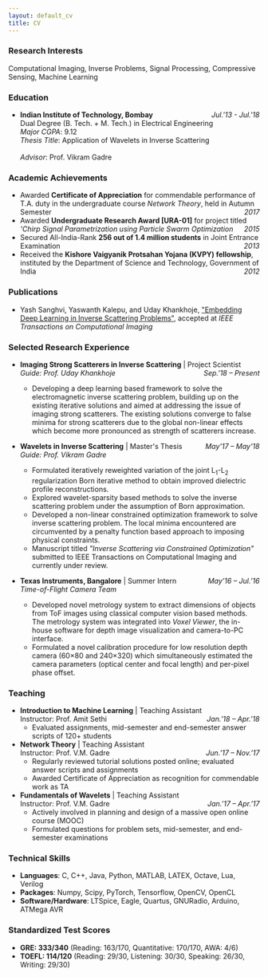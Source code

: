 ```yaml
---
layout: default_cv
title: CV
---
```

### Research Interests
Computational Imaging, Inverse Problems, Signal Processing, Compressive Sensing, Machine Learning

### Education
* **Indian Institute of Technology, Bombay** <i style="float:right">Jul.'13 - Jul.'18</i><br>
	Dual Degree (B. Tech. + M. Tech.) in Electrical Engineering <br>
	_Major CGPA_: 9.12 <br>
	_Thesis Title_: Application of Wavelets in Inverse Scattering <br>	
	_Advisor_: Prof. Vikram Gadre

### Academic Achievements
* Awarded **Certificate of Appreciation** for commendable performance of T.A. duty in the undergraduate course _Network Theory_, held in Autumn Semester <i style="float:right">2017</i>
* Awarded **Undergraduate Research Award [URA-01]** for project titled _'Chirp Signal Parametrization using Particle Swarm Optimization_ <i style="float:right">2015</i>
* Secured All-India-Rank **256 out of 1.4 million students** in Joint Entrance Examination <i style="float:right">2013</i>
* Received the **Kishore Vaigyanik Protsahan Yojana (KVPY) fellowship**, instituted by the Department of Science and Technology, Government of India <i style="float:right">2012</i>

### Publications
* Yash Sanghvi, Yaswanth Kalepu, and Uday Khankhoje, ["Embedding Deep Learning in Inverse Scattering Problems"](https://ieeexplore.ieee.org/document/8709721), accepted at _IEEE Transactions on Computational Imaging_

### Selected Research Experience
* **Imaging Strong Scatterers in Inverse Scattering** | Project Scientist <i style="float:right"> Sep.'18 – Present</i><br> 
	_Guide: Prof. Uday Khankhoje_
	- Developing a deep learning based framework to solve the electromagnetic inverse scattering problem, building up on the existing iterative solutions and aimed at addressing the issue of imaging strong scatterers. The existing solutions converge to false minima for strong scatterers due to the global non-linear effects which become more pronounced as strength of scatterers increase. 

* **Wavelets in Inverse Scattering** | Master's Thesis <i style="float:right"> May'17 – May'18 </i><br>
	_Guide: Prof. Vikram Gadre_ <br>
	- Formulated iteratively reweighted variation of the joint L<sub>1</sub>-L<sub>2</sub> regularization Born iterative method to obtain improved dielectric profile reconstructions. <br>
	- Explored wavelet-sparsity based methods to solve the inverse scattering problem under the assumption of Born approximation. <br>
	- Developed a non-linear constrained optimization framework to solve inverse scattering problem. The local minima encountered are circumvented by a penalty function based approach to imposing physical constraints. <br>
	- Manuscript titled _"Inverse Scattering via Constrained Optimization"_ submitted to IEEE Transactions on Computational Imaging and currently under review.

* **Texas Instruments, Bangalore** | Summer Intern <i style="float:right">May’16 – Jul.’16</i><br>
	_Time-of-Flight Camera Team_  <br>
	- Developed novel metrology system to extract dimensions of objects from ToF images using classical computer vision based methods. The metrology system was integrated into _Voxel Viewer_, the in-house software for depth image visualization and camera-to-PC interface.<br>
	- Formulated a novel calibration procedure for low resolution depth camera (60×80 and 240×320) which simultaneously estimated the camera parameters (optical center and focal length) and per-pixel phase offset.

### Teaching
* **Introduction to Machine Learning** | Teaching Assistant  <br>
	Instructor: Prof. Amit Sethi <i style="float:right">Jan.’18 – Apr.’18</i><br>
	- Evaluated assignments, mid-semester and end-semester answer scripts of 120+ students
* **Network Theory** | Teaching Assistant <br> 
	Instructor: Prof. V.M. Gadre <i style="float:right">Jun.’17 – Nov.’17</i><br>
	- Regularly reviewed tutorial solutions posted online; evaluated answer scripts and assignments <br>
	- Awarded Certificate of Appreciation as recognition for commendable work as TA
* **Fundamentals of Wavelets** | Teaching Assistant<br>
	Instructor: Prof. V.M. Gadre <i style="float:right">Jan.’17 – Apr.’17</i><br>
	- Actively involved in planning and design of a massive open online course (MOOC)<br>
	- Formulated questions for problem sets, mid-semester, and end-semester examinations

### Technical Skills
* **Languages**: C, C++, Java, Python, MATLAB, LATEX, Octave, Lua, Verilog
* **Packages**: Numpy, Scipy, PyTorch, Tensorflow, OpenCV, OpenCL
* **Software/Hardware**: LTSpice, Eagle, Quartus, GNURadio, Arduino, ATMega AVR

### Standardized Test Scores	
* **GRE: 333/340** (Reading: 163/170, Quantitative: 170/170, AWA: 4/6)
* **TOEFL: 114/120** (Reading: 29/30, Listening: 30/30, Speaking: 26/30, Writing: 29/30)

